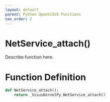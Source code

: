 ```yaml
---
layout: default
parent: Python OpenViSUS Functions
nav_order: 2
---
```


# NetService_attach()

Describe function here.

# Function Definition

```python
def NetService_attach():
    return _VisusKernelPy.NetService_attach()
```